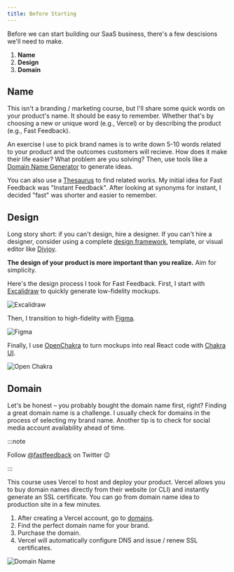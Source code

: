 ```yaml
---
title: Before Starting
---
```


Before we can start building our SaaS business, there's a few descisions we'll need to make.

1. **Name**
2. **Design**
3. **Domain**

## Name

This isn't a branding / marketing course, but I'll share some quick words on your product's name. It should be easy to remember. Whether that's by choosing a new or unique word (e.g., Vercel) or by describing the product (e.g., Fast Feedback).

An exercise I use to pick brand names is to write down 5-10 words related to your product and the outcomes customers will recieve. How does it make their life easier? What problem are you solving? Then, use tools like a [Domain Name Generator](https://www.shopify.com/tools/domain-name-generator) to generate ideas.

You can also use a [Thesaurus](https://www.thesaurus.com/) to find related works. My initial idea for Fast Feedback was "Instant Feedback". After looking at synonyms for instant, I decided "fast" was shorter and easier to remember.

## Design

Long story short: if you can't design, hire a designer. If you can't hire a designer, consider using a complete [design framework](https://material.io/design), template, or visual editor like [Divjoy](https://divjoy.com/).

**The design of your product is more important than you realize.** Aim for simplicity.

Here's the design process I took for Fast Feedback. First, I start with [Excalidraw](https://excalidraw.com/) to quickly generate low-fidelity mockups.

![Excalidraw](/img/excalidraw.png)

Then, I transition to high-fidelity with [Figma](https://www.figma.com/).

![Figma](/img/figma.png)

Finally, I use [OpenChakra](https://openchakra.app/) to turn mockups into real React code with [Chakra UI](https://chakra-ui.com/).

![Open Chakra](/img/openchakra.png)

## Domain

Let's be honest – you probably bought the domain name first, right? Finding a great domain name is a challenge. I usually check for domains in the process of selecting my brand name. Another tip is to check for social media account availability ahead of time.

:::note

Follow [@fastfeedback](http://twitter.com/fastfeedback) on Twitter 😉

:::

This course uses Vercel to host and deploy your product. Vercel allows you to buy domain names directly from their website (or CLI) and instantly generate an SSL certificate. You can go from domain name idea to production site in a few minutes.

1. After creating a Vercel account, go to [domains](https://vercel.com/domains).
1. Find the perfect domain name for your brand.
1. Purchase the domain.
1. Vercel will automatically configure DNS and issue / renew SSL certificates.

![Domain Name](/img/domain-name.png)
